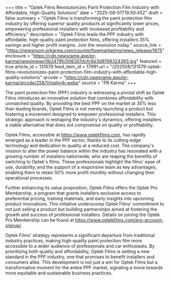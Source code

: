 +++
title = "Optek Films Revolutionizes Paint Protection Film Industry with Affordable, High-Quality Solutions"
date = "2025-08-01T19:50:45Z"
draft = false
summary = "Optek Films is transforming the paint protection film industry by offering superior quality products at significantly lower prices, empowering professional installers with increased profitability and efficiency."
description = "Optek Films leads the PPF industry with affordable, high-quality paint protection films, offering installers 35% savings and higher profit margins. Join the revolution today."
source_link = "https://newsroom.prkarma.com/counterflowmarketing/news_release/1675"
enclosure = "https://cdn.newsramp.app/pr-karma/newsimage/0b2479fc006307dcfc6e3d9768324393.jpg"
featured = true
article_id = 131579
feed_item_id = 17991
url = "/202508/131579-optek-films-revolutionizes-paint-protection-film-industry-with-affordable-high-quality-solutions"
qrcode = "https://cdn.newsramp.app/pr-karma/qrcode/258/1/mailyj4r.webp"
source = "PR Karma"
+++

<p>The paint protection film (PPF) industry is witnessing a pivotal shift as Optek Films introduces an innovative solution that combines affordability with unmatched quality. By providing the best PPF on the market at 35% less than leading brands, Optek Films is not merely launching a product but fostering a movement designed to empower professional installers. This strategic approach is reshaping the industry's dynamics, offering installers a viable alternative that does not compromise on quality or profitability.</p><p>Optek Films, accessible at <a href="https://www.optekfilms.com" rel="nofollow" target="_blank">https://www.optekfilms.com</a>, has rapidly emerged as a leader in the PPF sector, thanks to its cutting-edge technology and dedication to quality at a reduced cost. The company's mission to alter the power balance within the industry has resonated with a growing number of installers nationwide, who are reaping the benefits of switching to Optek's films. These professionals highlight the films' ease of use, durability, and the support of a responsive team as key advantages, enabling them to retain 50% more profit monthly without changing their operational processes.</p><p>Further enhancing its value proposition, Optek Films offers the Optek Pro Membership, a program that grants installers exclusive access to preferential pricing, training materials, and early insights into upcoming product innovations. This initiative underscores Optek Films' commitment to not just selling a product but building partnerships aimed at fostering the growth and success of professional installers. Details on joining the Optek Pro Membership can be found at <a href="https://www.optekfilms.com/pro-account-signup/" rel="nofollow" target="_blank">https://www.optekfilms.com/pro-account-signup/</a>.</p><p>Optek Films' strategy represents a significant departure from traditional industry practices, making high-quality paint protection film more accessible to a wider audience of professionals and car enthusiasts. By prioritizing both quality and affordability, Optek Films is setting a new standard in the PPF industry, one that promises to benefit installers and consumers alike. This development is not just a win for Optek Films but a transformative moment for the entire PPF market, signaling a move towards more equitable and sustainable business practices.</p>